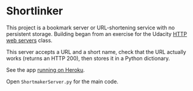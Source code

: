 # Shortlinker

This project is a bookmark server or URL-shortening service with no persistent storage.
Building began from an exercise for the Udacity [HTTP web servers](https://classroom.udacity.com/courses/ud303) class.

This server accepts a URL and a short name, check that the URL actually
works (returns an HTTP 200), then stores it in a Python dictionary.

See the app [running on Heroku](shortlinker.herokuapp.com).

Open `ShortmakerServer.py` for the main code.

